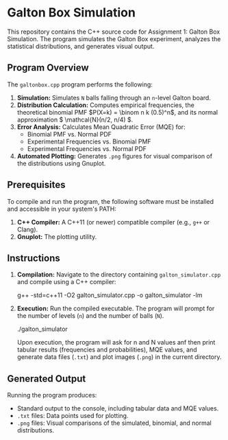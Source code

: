 # Galton Box Simulation

This repository contains the C++ source code for Assignment 1: Galton Box Simulation. The program simulates the Galton Box experiment, analyzes the statistical distributions, and generates visual output.

## Program Overview

The `galtonbox.cpp` program performs the following:
1.  **Simulation:** Simulates `N` balls falling through an `n`-level Galton board.
2.  **Distribution Calculation:** Computes empirical frequencies, the theoretical binomial PMF $P(X=k) = \binom n k (0.5)^n$, and its normal approximation $ \mathcal{N}(n/2, n/4) $.
3.  **Error Analysis:** Calculates Mean Quadratic Error (MQE) for:
    *   Binomial PMF vs. Normal PDF
    *   Experimental Frequencies vs. Binomial PMF
    *   Experimental Frequencies vs. Normal PDF
4.  **Automated Plotting:** Generates `.png` figures for visual comparison of the distributions using Gnuplot.

## Prerequisites

To compile and run the program, the following software must be installed and accessible in your system's PATH:

1.  **C++ Compiler:** A C++11 (or newer) compatible compiler (e.g., `g++` or Clang).
2.  **Gnuplot:** The plotting utility.

## Instructions

1.  **Compilation:**
    Navigate to the directory containing `galton_simulator.cpp` and compile using a C++ compiler:
    
    g++ -std=c++11 -O2 galton_simulator.cpp -o galton_simulator -lm
    

2.  **Execution:**
    Run the compiled executable. The program will prompt for the number of levels (`n`) and the number of balls (`N`).
    
    ./galton_simulator
    
    Upon execution, the program will ask for n and N values anf then print tabular results (frequencies and probabilities), MQE values, and generate data files (`.txt`) and plot images (`.png`) in the current directory.

## Generated Output

Running the program produces:
*   Standard output to the console, including tabular data and MQE values.
*   `.txt` files: Data points used for plotting.
*   `.png` files: Visual comparisons of the simulated, binomial, and normal distributions.
